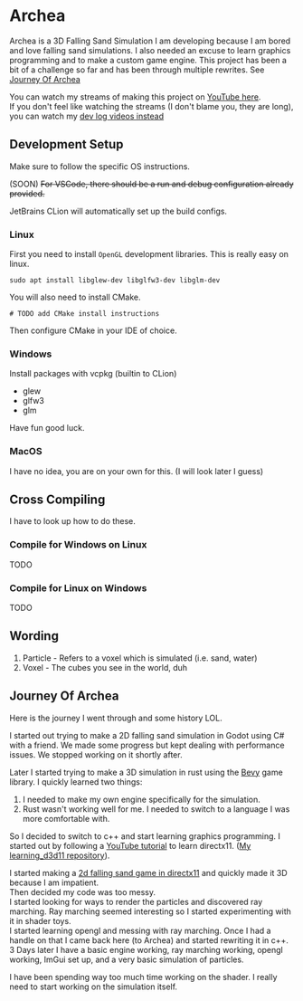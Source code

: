 # Archea
Archea is a 3D Falling Sand Simulation I am developing because I am bored and love falling sand simulations.
I also needed an excuse to learn graphics programming and to make a custom game engine.
This project has been a bit of a challenge so far and has been through multiple rewrites. See [Journey Of Archea](#journey-of-archea)

You can watch my streams of making this project on [YouTube here](https://www.youtube.com/playlist?list=PLegENDHYPkX28wjNpFBd16ikRTgV8ekCf).  
If you don't feel like watching the streams (I don't blame you, they are long), you can watch my [dev log videos instead](https://www.youtube.com/playlist?list=PLegENDHYPkX0YnBPZnPjTTeSgQtDirN8P)

## Development Setup
Make sure to follow the specific OS instructions.

(SOON) ~~For VSCode, there should be a run and debug configuration already provided.~~

JetBrains CLion will automatically set up the build configs.

### Linux
First you need to install `OpenGL` development libraries. This is really easy on linux.
```shell
sudo apt install libglew-dev libglfw3-dev libglm-dev
```

You will also need to install CMake.
```shell
# TODO add CMake install instructions
```

Then configure CMake in your IDE of choice.

### Windows
Install packages with vcpkg (builtin to CLion)
- glew
- glfw3
- glm

Have fun good luck.

### MacOS
I have no idea, you are on your own for this. (I will look later I guess)

## Cross Compiling
I have to look up how to do these.

### Compile for Windows on Linux
TODO

### Compile for Linux on Windows
TODO

## Wording
1. Particle - Refers to a voxel which is simulated (i.e. sand, water)
2. Voxel - The cubes you see in the world, duh

## Journey Of Archea
Here is the journey I went through and some history LOL.

I started out trying to make a 2D falling sand simulation in Godot using C# with a friend.
We made some progress but kept dealing with performance issues. We stopped working on it shortly after.

Later I started trying to make a 3D simulation in rust using the [Bevy](https://bevyengine.org/) game library.
I quickly learned two things:
1. I needed to make my own engine specifically for the simulation.
2. Rust wasn't working well for me. I needed to switch to a language I was more comfortable with.

So I decided to switch to c++ and start learning graphics programming.
I started out by following a [YouTube tutorial](https://www.youtube.com/watch?v=_4FArgOX1I4&list=PLqCJpWy5Fohd3S7ICFXwUomYW0Wv67pDD)
to learn directx11. ([My learning_d3d11 repository](https://github.com/insberr/learning_d3d11)).

I started making a [2d falling sand game in directx11](https://github.com/insberr/2d-falling-sand) and quickly made it 3D because I am impatient.  
Then decided my code was too messy.  
I started looking for ways to render the particles and discovered ray marching. Ray marching seemed interesting
  so I started experimenting with it in shader toys.  
I started learning opengl and messing with ray marching. Once I had a handle on that I came back here (to Archea)
  and started rewriting it in c++.  
3 Days later I have a basic engine working, ray marching working, opengl working, ImGui set up, and a very basic simulation of particles.  

I have been spending way too much time working on the shader. I really need to start working on the
simulation itself.

